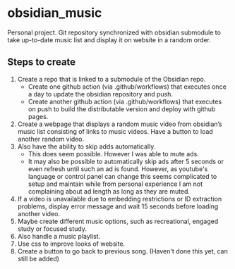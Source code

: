 # obsidian_music
Personal project. Git repository synchronized with obsidian submodule to take up-to-date music list and display it on website in a random order.

## Steps to create
1. Create a repo that is linked to a submodule of the Obsidian repo.
   * Create one github action (via .github/workflows) that executes once a day to update the obsidian repository and push.
   * Create another github action (via .github/workflows) that executes on push to build the distributable version and deploy with github pages. 
4. Create a webpage that displays a random music video from obsidian’s music list consisting of links to music videos. Have a button to load another random video.
5. Also have the ability to skip adds automatically.
   * This does seem possible. However I was able to mute ads.
   * It may also be possible to automatically skip ads after 5 seconds or even refresh until such an ad is found. However, as youtube's language or control panel can change this seems complicated to setup and maintain while from personal experience I am not complaining about ad length as long as they are muted.
6. If a video is unavailable due to embedding restrictions or ID extraction problems, display error message and wait 15 seconds before loading another video.
7. Maybe create different music options, such as recreational, engaged study or focused study.
8. Also handle a music playlist.
9. Use css to improve looks of website.
10. Create a button to go back to previous song. (Haven't done this yet, can still be added)
